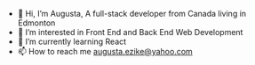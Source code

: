 - 👋 Hi, I’m Augusta, A full-stack developer from Canada living in Edmonton
- 👀 I’m interested in Front End and Back End Web Development
- 🌱 I’m currently learning React
- 📫 How to reach me augusta.ezike@yahoo.com

<!---
AugustaEzike/AugustaEzike is a ✨ special ✨ repository because its `README.md` (this file) appears on your GitHub profile.
You can click the Preview link to take a look at your changes.
--->
